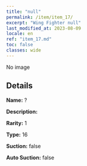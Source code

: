 ```yaml
---
title: "null"
permalink: /item/item_17/
excerpt: "Wing Fighter null"
last_modified_at: 2023-08-09
locale: en
ref: "item_17.md"
toc: false
classes: wide
---
```



 No image



## Details

 **Name:** ? 

 **Description:** 

 **Rarity:** 1 

 **Type:** 16 

 **Suction:** false 

 **Auto Suction:** false 


